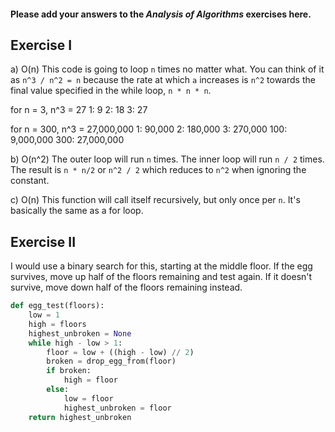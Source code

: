 #### Please add your answers to the **_Analysis of Algorithms_** exercises here.

## Exercise I

a) O(n)
This code is going to loop `n` times no matter what. You can think of it as `n^3 / n^2 = n` because the rate at which `a` increases is `n^2` towards the final value specified in the while loop, `n * n * n`.

for n = 3, n^3 = 27
1: 9
2: 18
3: 27

for n = 300, n^3 = 27,000,000
1: 90,000
2: 180,000
3: 270,000
100: 9,000,000
300: 27,000,000

b) O(n^2)
The outer loop will run `n` times. The inner loop will run `n / 2` times. The result is `n * n/2` or `n^2 / 2` which reduces to `n^2` when ignoring the constant.

c) O(n)
This function will call itself recursively, but only once per `n`. It's basically the same as a for loop.

## Exercise II

I would use a binary search for this, starting at the middle floor. If the egg survives, move up half of the floors remaining and test again. If it doesn't survive, move down half of the floors remaining instead.

```python
def egg_test(floors):
    low = 1
    high = floors
    highest_unbroken = None
    while high - low > 1:
        floor = low + ((high - low) // 2)
        broken = drop_egg_from(floor)
        if broken:
            high = floor
        else:
            low = floor
            highest_unbroken = floor
    return highest_unbroken
```
